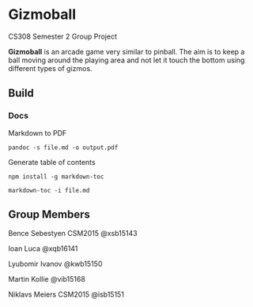 # Gizmoball

CS308 Semester 2 Group Project

**Gizmoball** is an arcade game very similar to pinball. The aim is to keep a ball moving around the playing area and not let it touch the bottom using different types of gizmos. 

## Build

### Docs
Markdown to PDF

```
pandoc -s file.md -o output.pdf
```

Generate table of contents
```
npm install -g markdown-toc

markdown-toc -i file.md
```

## Group Members

Bence Sebestyen CSM2015 @xsb15143

Ioan Luca @xqb16141

Lyubomir Ivanov @kwb15150

Martin Kollie @vib15168

Niklavs Meiers CSM2015 @isb15151
